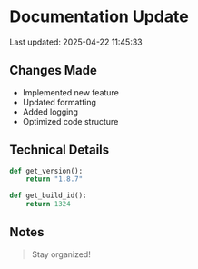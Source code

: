 # Documentation Update

Last updated: 2025-04-22 11:45:33

## Changes Made
- Implemented new feature
- Updated formatting
- Added logging
- Optimized code structure

## Technical Details
```python
def get_version():
    return "1.8.7"

def get_build_id():
    return 1324
```

## Notes
> Stay organized!
